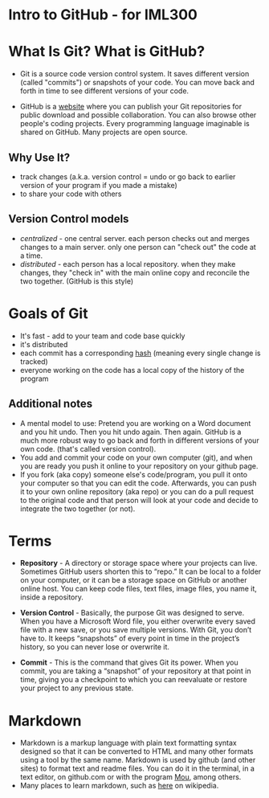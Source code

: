 Intro to GitHub - for IML300
===============
# What Is Git? What is GitHub?

* Git is a source code version control system. It saves different version (called "commits") or snapshots of your code. You can move back and forth in time to see different versions of your code.

* GitHub is a [website](github.com) where you can publish your Git repositories for public download and possible collaboration. You can also browse other people's coding projects. Every programming language imaginable is shared on GitHub. Many projects are open source.

## Why Use It?

*   track changes (a.k.a. version control = undo or go back to earlier version of your program if you made a mistake)
*   to share your code with others

## Version Control models

*   _centralized_ - one central server. each person checks out and merges changes to a main server. only one person can "check out" the code at a time.
*   _distributed_ - each person has a local repository. when they make changes, they "check in" with the main online copy and reconcile the two together. (GitHub is this style)

# Goals of Git

*   It's fast - add to your team and code base quickly
*   it's distributed
*   each commit has a corresponding [hash](https://en.wikipedia.org/wiki/Hash_function) (meaning every single change is tracked)
*   everyone working on the code has a local copy of the history of the program

## Additional notes

*   A mental model to use: Pretend you are working on a Word document and you hit undo. Then you hit undo again. Then again. GitHub is a much more robust way to go back and forth in different versions of your own code. (that's called version control).
*   You add and commit your code on your own computer (git), and when you are ready you push it online to your repository on your github page.
*   If you fork (aka copy) someone else's code/program, you pull it onto your computer so that you can edit the code. Afterwards, you can push it to your own online repository (aka repo) or you can do a pull request to the original code and that person will look at your code and decide to integrate the two together (or not).

# Terms

* **Repository** - A directory or storage space where your projects can live. Sometimes GitHub users shorten this to “repo.” It can be local to a folder on your computer, or it can be a storage space on GitHub or another online host. You can keep code files, text files, image files, you name it, inside a repository.

* **Version Control** - Basically, the purpose Git was designed to serve. When you have a Microsoft Word file, you either overwrite every saved file with a new save, or you save multiple versions. With Git, you don’t have to. It keeps “snapshots” of every point in time in the project’s history, so you can never lose or overwrite it.

* **Commit** - This is the command that gives Git its power. When you commit, you are taking a “snapshot” of your repository at that point in time, giving you a checkpoint to which you can reevaluate or restore your project to any previous state.

# Markdown

* Markdown is a markup language with plain text formatting syntax designed so that it can be converted to HTML and many other formats using a tool by the same name. Markdown is used by github (and other sites) to format text and readme files. You can do it in the terminal, in a text editor, on github.com or with the program [Mou](http://25.io/mou/), among others.
* Many places to learn markdown, such as [here](https://en.wikipedia.org/wiki/Markdown) on wikipedia.
